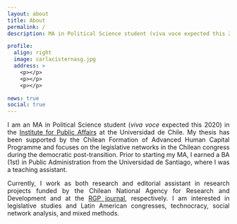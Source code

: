 ```yaml
---
layout: about
title: About
permalink: /
description: MA in Political Science student (viva voce expected this 2020) in the Institute for Public Affairs at the Universidad de Chile.

profile:
  align: right
  image: carlacisternasg.jpg
  address: >
    <p></p>
    <p></p>
    <p></p>

news: true
social: true
---
```


<p align="justify">I am an MA in Political Science student (<em>viva voce</em> expected this 2020) in the <a href="http://www.inap.uchile.cl/" target="_blank">Institute for Public Affairs</a> at the Universidad de Chile. My thesis has been supported by the Chilean Formation of Advanced Human Capital Programme and focuses on the legislative networks in the Chilean congress during the democratic post-transition. Prior to starting my MA, I earned a BA (1st) in Public Administration from the Universidad de Santiago, where I was a teaching assistant.</p>

<p align="justify">Currently, I work as both research and editorial assistant in research projects funded by the Chilean National Agency for Research and Development and at the <a href="http://www.revistadegestionpublica.cl/index.php/rgp" target="_blank">RGP journal</a>, respectively. I am interested in legislative studies and Latin American congresses, technocracy, social network analysis, and mixed methods.</p>

